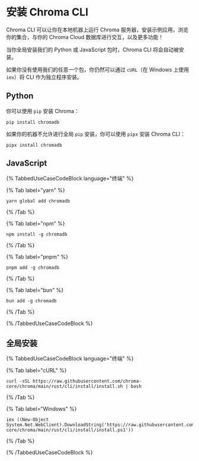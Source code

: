 # 安装 Chroma CLI

Chroma CLI 可以让你在本地机器上运行 Chroma 服务器，安装示例应用，浏览你的集合，与你的 Chroma Cloud 数据库进行交互，以及更多功能！

当你全局安装我们的 Python 或 JavaScript 包时，Chroma CLI 将会自动被安装。

如果你没有使用我们的任意一个包，你仍然可以通过 `cURL`（在 Windows 上使用 `iex`）将 CLI 作为独立程序安装。

## Python

你可以使用 `pip` 安装 Chroma：

```terminal
pip install chromadb
```

如果你的机器不允许进行全局 `pip` 安装，你可以使用 `pipx` 安装 Chroma CLI：

```terminal
pipx install chromadb
```

## JavaScript


{% TabbedUseCaseCodeBlock language="终端" %}


{% Tab label="yarn" %}

```terminal
yarn global add chromadb 
```

{% /Tab %}


{% Tab label="npm" %}

```terminal
npm install -g chromadb
```

{% /Tab %}


{% Tab label="pnpm" %}

```terminal
pnpm add -g chromadb 
```

{% /Tab %}


{% Tab label="bun" %}

```terminal
bun add -g chromadb 
```

{% /Tab %}


{% /TabbedUseCaseCodeBlock %}

## 全局安装

{% TabbedUseCaseCodeBlock language="终端" %}

{% Tab label="cURL" %}
```terminal
curl -sSL https://raw.githubusercontent.com/chroma-core/chroma/main/rust/cli/install/install.sh | bash 
```
{% /Tab %}

{% Tab label="Windows" %}
```terminal
iex ((New-Object System.Net.WebClient).DownloadString('https://raw.githubusercontent.com/chroma-core/chroma/main/rust/cli/install/install.ps1'))
```
{% /Tab %}

{% /TabbedUseCaseCodeBlock %}